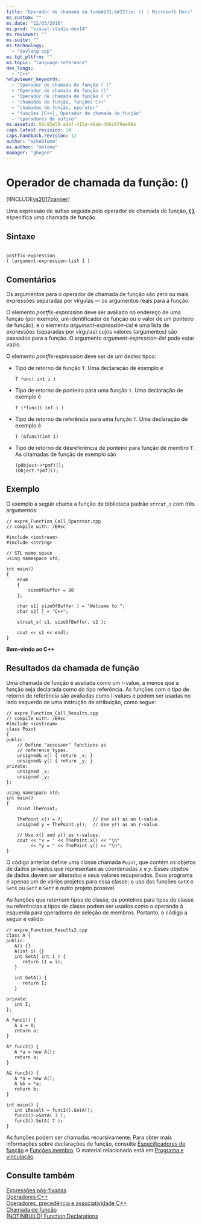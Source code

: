 ```yaml
---
title: "Operador de chamada da fun&#231;&#227;o: () | Microsoft Docs"
ms.custom: ""
ms.date: "12/03/2016"
ms.prod: "visual-studio-dev14"
ms.reviewer: ""
ms.suite: ""
ms.technology: 
  - "devlang-cpp"
ms.tgt_pltfrm: ""
ms.topic: "language-reference"
dev_langs: 
  - "C++"
helpviewer_keywords: 
  - "Operador de chamada de função ( )"
  - "Operador de chamada de função ()"
  - "Operador de chamada de função ( )"
  - "chamadas de função, funções C++"
  - "chamadas de função, operator"
  - "funções [C++], Operador de chamada de função"
  - "operadores de sufixo"
ms.assetid: 50c92e59-a4bf-415a-a6ab-d66c679ee80a
caps.latest.revision: 14
caps.handback.revision: 12
author: "mikeblome"
ms.author: "mblome"
manager: "ghogen"
---
```

# Operador de chamada da fun&#231;&#227;o: ()
[!INCLUDE[vs2017banner](../assembler/inline/includes/vs2017banner.md)]

Uma expressão de sufixo seguida pelo operador de chamada de função, **\( \)**, especifica uma chamada de função.  
  
## Sintaxe  
  
```  
  
postfix-expression   
( [argument-expression-list ] )  
```  
  
## Comentários  
 Os argumentos para o operador de chamada de função são zero ou mais expressões separadas por vírgulas — os argumentos reais para a função.  
  
 O elemento *postfix\-expression* deve ser avaliado no endereço de uma função \(por exemplo, um identificador de função ou o valor de um ponteiro de função\), e o elemento *argument\-expression\-list* é uma lista de expressões \(separadas por vírgulas\) cujos valores \(argumentos\) são passados para a função.  O argumento *argument\-expression\-list* pode estar vazio.  
  
 O elemento *postfix\-expression* deve ser de um destes tipos:  
  
-   Tipo de retorno de função `T`.  Uma declaração de exemplo é  
  
    ```  
    T func( int i )  
    ```  
  
-   Tipo de retorno de ponteiro para uma função `T`.  Uma declaração de exemplo é  
  
    ```  
    T (*func)( int i )  
    ```  
  
-   Tipo de retorno de referência para uma função `T`.  Uma declaração de exemplo é  
  
    ```  
    T (&func)(int i)  
    ```  
  
-   Tipo de retorno de desreferência de ponteiro para função de membro `T`.  As chamadas de função de exemplo são  
  
    ```  
    (pObject->*pmf)();  
    (Object.*pmf)();  
    ```  
  
## Exemplo  
 O exemplo a seguir chama a função de biblioteca padrão `strcat_s` com três argumentos:  
  
```  
// expre_Function_Call_Operator.cpp  
// compile with: /EHsc  
  
#include <iostream>  
#include <string>  
  
// STL name space  
using namespace std;  
  
int main()  
{  
    enum  
    {  
        sizeOfBuffer = 20  
    };  
  
    char s1[ sizeOfBuffer ] = "Welcome to ";  
    char s2[ ] = "C++";  
  
    strcat_s( s1, sizeOfBuffer, s2 );  
  
    cout << s1 << endl;  
}  
```  
  
  **Bem\-vindo ao C\+\+**   
## Resultados da chamada de função  
 Uma chamada de função é avaliada como um r\-value, a menos que a função seja declarada como do tipo referência.  As funções com o tipo de retorno de referência são avaliadas como l\-values e podem ser usadas no lado esquerdo de uma instrução de atribuição, como segue:  
  
```  
// expre_Function_Call_Results.cpp  
// compile with: /EHsc  
#include <iostream>  
class Point  
{  
public:  
    // Define "accessor" functions as  
    // reference types.  
    unsigned& x() { return _x; }  
    unsigned& y() { return _y; }  
private:  
    unsigned _x;  
    unsigned _y;  
};  
  
using namespace std;  
int main()  
{  
    Point ThePoint;  
  
    ThePoint.x() = 7;           // Use x() as an l-value.  
    unsigned y = ThePoint.y();  // Use y() as an r-value.  
  
    // Use x() and y() as r-values.  
    cout << "x = " << ThePoint.x() << "\n"  
         << "y = " << ThePoint.y() << "\n";  
}  
```  
  
 O código anterior define uma classe chamada `Point`, que contém os objetos de dados privados que representam as coordenadas *x* e *y*.  Esses objetos de dados devem ser alterados e seus valores recuperados.  Esse programa é apenas um de vários projetos para essa classe; o uso das funções `GetX` e `SetX` ou `GetY` e `SetY` é outro projeto possível.  
  
 As funções que retornam tipos de classe, os ponteiros para tipos de classe ou referências a tipos de classe podem ser usados como o operando à esquerda para operadores de seleção de membros.  Portanto, o código a seguir é válido:  
  
```  
// expre_Function_Results2.cpp  
class A {  
public:  
   A() {}  
   A(int i) {}  
   int SetA( int i ) {  
      return (I = i);  
   }  
  
   int GetA() {  
      return I;  
   }  
  
private:  
   int I;  
};  
  
A func1() {  
   A a = 0;  
   return a;  
}  
  
A* func2() {  
   A *a = new A();  
   return a;  
}  
  
A& func3() {  
   A *a = new A();  
   A &b = *a;  
   return b;  
}  
  
int main() {  
   int iResult = func1().GetA();  
   func2()->SetA( 3 );  
   func3().SetA( 7 );  
}  
```  
  
 As funções podem ser chamadas recursivamente.  Para obter mais informações sobre declarações de função, consulte [Especificadores de função](../misc/function-specifiers.md) e [Funções membro](../Topic/Member%20Functions%20\(C++\).md).  O material relacionado está em [Programa e vinculação](../cpp/program-and-linkage-cpp.md).  
  
## Consulte também  
 [Expressões pós\-fixadas](../cpp/postfix-expressions.md)   
 [Operadores C\+\+](../misc/cpp-operators.md)   
 [Operadores, precedência e associatividade C\+\+](../cpp/cpp-built-in-operators-precedence-and-associativity.md)   
 [Chamada de função](../c-language/function-call-c.md)   
 [\(NOTINBUILD\) Function Declarations](http://msdn.microsoft.com/pt-br/3f9b4e14-60d2-47c1-acd8-4fa8fc988be7)